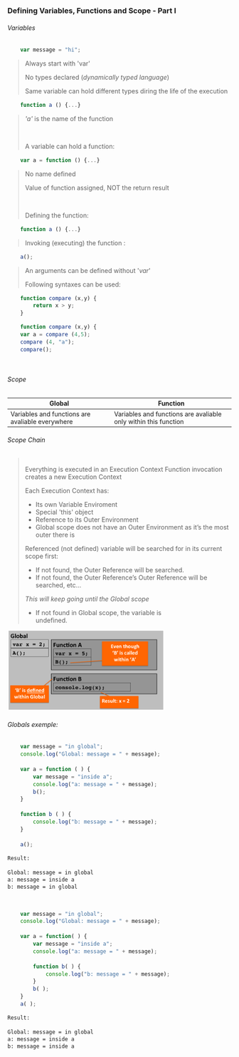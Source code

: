 ### Defining Variables, Functions and Scope - Part I

###### Variables

```js
    var message = "hi";
```
> 
> Always start with 'var'
> 
> No types declared (*dynamically typed language*)
> 
> Same variable can hold different types diring the life of the execution
>

```js
    function a () {...}
```
> *'a'* is the name of the function
>
> <br>
> 
>  A variable can hold a function:
```js
    var a = function () {...}
```
> No name defined
> 
> Value of function assigned, NOT the return result
>
> <br>
>
> Defining the function:
```js
    function a () {...}
```
> Invoking (executing) the function :
```js
    a();
```
> An arguments can be defined without '*var*'
> 
> Following syntaxes can be used:
```js 
    function compare (x,y) {
        return x > y;
    }
```

```js
    function compare (x,y) {
    var a = compare (4,5);
    compare (4, "a");
    compare();
```
<br>


###### Scope

|Global|Function|
|------|--------|
|Variables and functions are avaliable everywhere| Variables and functions are avaliable only within this function|


###### Scope Chain
> <br>
> Everything is executed in an Execution Context
> Function invocation creates a new Execution Context
> 
> Each Execution Context has:
> - Its own Variable Enviroment
> - Special 'this' object
> - Reference to its Outer Environment
> - Global scope does not have an Outer Environment as
it’s the most outer there is
>
> Referenced (not defined) variable will be searched for in its current scope first: 
> - If not found, the Outer Reference will be searched. 
> - If not found, the Outer Reference’s  Outer Reference will be searched, etc...  
> 
> *This will keep going until the Global scope*
> 
> - If not found in Global scope, the variable is  
undefined.  

<img src="varFuncScopes.png" width="70%" height="auto" />

###### Globals exemple:

```js 
    var message = "in global";
    console.log("Global: message = " + message);

    var a = function ( ) {
        var message = "inside a";
        console.log("a: message = " + message);
        b();
    }

    function b ( ) {
        console.log("b: message = " + message);
    }

    a();
```
    Result: 
    
    Global: message = in global
    a: message = inside a
    b: message = in global

<br>

```js
    var message = "in global";
    console.log("Global: message = " + message);

    var a = function( ) {
        var message = "inside a";
        console.log("a: message = " + message);

        function b( ) {
            console.log("b: message = " + message);
        }
        b( );
    }
    a( );
```

    Result:

    Global: message = in global 
    a: message = inside a 
    b: message = inside a

<br>
<br>

